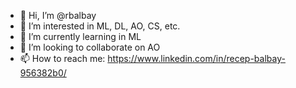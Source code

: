 - 👋 Hi, I’m @rbalbay
- 👀 I’m interested in ML, DL, AO, CS, etc.
- 🌱 I’m currently learning in ML
- 💞️ I’m looking to collaborate on AO
- 📫 How to reach me: https://www.linkedin.com/in/recep-balbay-956382b0/

<!---
rbalbay/rbalbay is a ✨ special ✨ repository because its `README.md` (this file) appears on your GitHub profile.
You can click the Preview link to take a look at your changes.
--->
